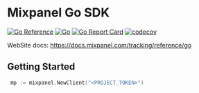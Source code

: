 #  Mixpanel Go SDK

[![Go Reference](https://pkg.go.dev/badge/github.com/mixpanel/mixpanel-go.svg)](https://pkg.go.dev/github.com/mixpanel/mixpanel-go)
[![Go](https://github.com/mixpanel/mixpanel-go/actions/workflows/testing.yaml/badge.svg)](https://github.com/mixpanel/mixpanel-go/actions/workflows/testing.yaml)
[![Go Report Card](https://goreportcard.com/badge/github.com/mixpanel/mixpanel-go)](https://goreportcard.com/report/github.com/mixpanel/mixpanel-go)
[![codecov](https://codecov.io/gh/mixpanel/mixpanel-go/branch/main/graph/badge.svg?token=SRZPEYRHEU)](https://codecov.io/gh/mixpanel/mixpanel-go)

WebSite docs: https://docs.mixpanel.com/tracking/reference/go

## Getting Started

```go
 mp := mixpanel.NewClient("<PROJECT_TOKEN>")
```
